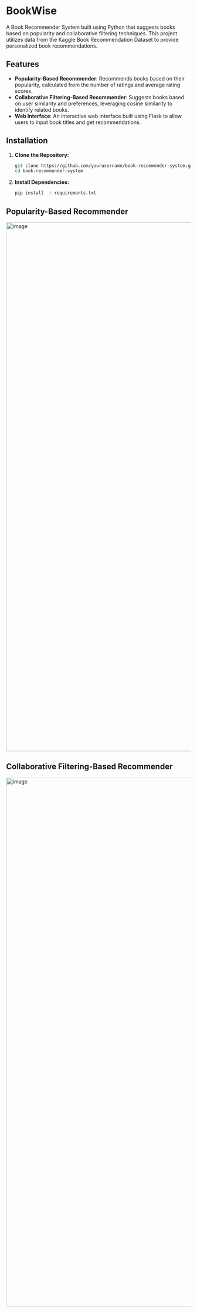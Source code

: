 # BookWise
A Book Recommender System built using Python that suggests books based on popularity and collaborative filtering techniques. This project utilizes data from the Kaggle Book Recommendation Dataset to provide personalized book recommendations.

## **Features**
- **Popularity-Based Recommender**: Recommends books based on their popularity, calculated from the number of ratings and average rating scores.
- **Collaborative Filtering-Based Recommender**: Suggests books based on user similarity and preferences, leveraging cosine similarity to identify related books.
- **Web Interface**: An interactive web interface built using Flask to allow users to input book titles and get recommendations.
  
## **Installation**

1. **Clone the Repository:**

   ```bash
   git clone https://github.com/yourusername/book-recommender-system.git
   cd book-recommender-system
   ```
2. **Install Dependencies:**

   ```bash
   pip install -r requirements.txt
   ```
## Popularity-Based Recommender
<img width="1440" alt="image" src="https://github.com/user-attachments/assets/60a7bcc9-e6fa-4140-bee8-164ef875639c">

## Collaborative Filtering-Based Recommender
<img width="1440" alt="image" src="https://github.com/user-attachments/assets/86454102-0220-49fc-aed0-dee4d0e69ec7">





